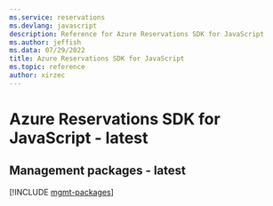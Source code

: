 ```yaml
---
ms.service: reservations
ms.devlang: javascript
description: Reference for Azure Reservations SDK for JavaScript
ms.author: jeffish
ms.data: 07/29/2022
title: Azure Reservations SDK for JavaScript
ms.topic: reference
author: xirzec
---
```

# Azure Reservations SDK for JavaScript - latest

## Management packages - latest
[!INCLUDE [mgmt-packages](reservations-mgmt-index.md)]